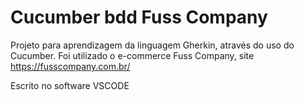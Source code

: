 # Cucumber bdd Fuss Company

Projeto para aprendizagem da linguagem Gherkin, através do uso do Cucumber.
Foi utilizado o e-commerce Fuss Company, site https://fusscompany.com.br/

Escrito no software VSCODE
